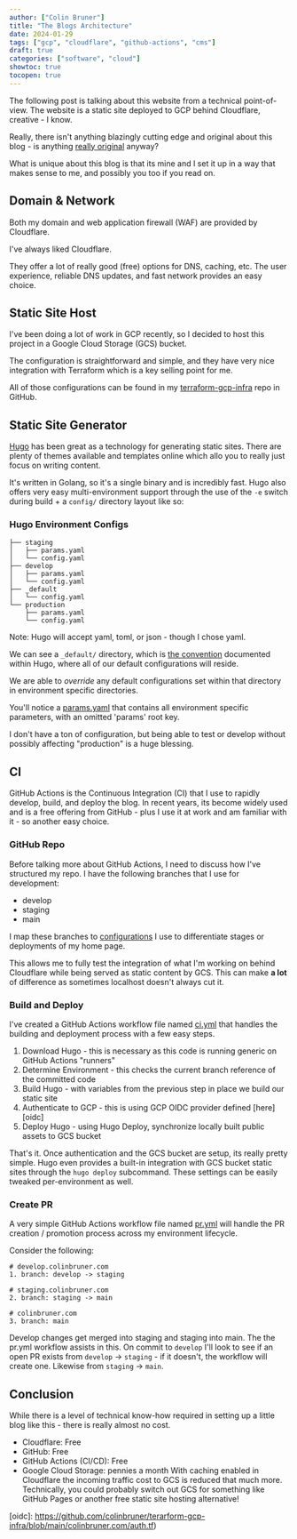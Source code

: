 ```yaml
---
author: ["Colin Bruner"]
title: "The Blogs Architecture"
date: 2024-01-29
tags: ["gcp", "cloudflare", "github-actions", "cms"]
draft: true
categories: ["software", "cloud"]
showtoc: true
tocopen: true
---
```


The following post is talking about this website from a technical point-of-view. The website is a static site deployed to GCP behind Cloudflare, creative - I know.

Really, there isn't anything blazingly cutting edge and original about this blog - is anything [really original][orig] anyway?

What is unique about this blog is that its mine and I set it up in a way that makes sense to me, and possibly you too if you read on.

## Domain & Network

Both my domain and web application firewall (WAF) are provided by Cloudflare.

I've always liked Cloudflare.

They offer a lot of really good (free) options for DNS, caching, etc. The user experience, reliable DNS updates, and fast network provides an easy choice.

## Static Site Host

I've been doing a lot of work in GCP recently, so I decided to host this project in a Google Cloud Storage (GCS) bucket.

The configuration is straightforward and simple, and they have very nice integration with Terraform which is a key selling point for me.

All of those configurations can be found in my [terraform-gcp-infra][tgi] repo in GitHub.

## Static Site Generator

[Hugo][hugo] has been great as a technology for generating static sites. There are plenty of themes available and templates online which allo you to really just focus on writing content.

It's written in Golang, so it's a single binary and is incredibly fast. Hugo also offers very easy multi-environment support through the use of the `-e` switch during build + a `config/` directory layout like so:

### Hugo Environment Configs

```tree
├── staging
│   ├── params.yaml
│   └── config.yaml
├── develop
│   ├── params.yaml
│   └── config.yaml
├── _default
│   └── config.yaml
└── production
    ├── params.yaml
    └── config.yaml
```

Note: Hugo will accept yaml, toml, or json - though I chose yaml.

We can see a `_default/` directory, which is [the convention][hugoDir] documented within Hugo, where all of our default configurations will reside.

We are able to _override_ any default configurations set within that directory in environment specific directories.

You'll notice a [params.yaml][hugoOmit] that contains all environment specific parameters, with an omitted 'params' root key.

I don't have a ton of configuration, but being able to test or develop without possibly affecting "production" is a huge blessing.

## CI

GitHub Actions is the Continuous Integration (CI) that I use to rapidly develop, build, and deploy the blog. In recent years, its become widely used and is a free offering from GitHub - plus I use it at work and am familiar with it - so another easy choice.

### GitHub Repo

Before talking more about GitHub Actions, I need to discuss how I've structured my repo. I have the following branches that I use for development:

- develop
- staging
- main

I map these branches to [configurations](#hugo-environment-configs) I use to differentiate stages or deployments of my home page.

This allows me to fully test the integration of what I'm working on behind Cloudflare while being served as static content by GCS. This can make **a lot** of difference as sometimes localhost doesn't always cut it.

### Build and Deploy

I've created a GitHub Actions workflow file named [ci.yml][ci.yml] that handles the building and deployment process with a few easy steps.
1. Download Hugo - this is necessary as this code is running generic on GitHub Actions "runners"
2. Determine Environment - this checks the current branch reference of the committed code
3. Build Hugo - with variables from the previous step in place we build our static site
4. Authenticate to GCP - this is using GCP OIDC provider defined [here][oidc]
5. Deploy Hugo - using Hugo Deploy, synchronize locally built public assets to GCS bucket

That's it. Once authentication and the GCS bucket are setup, its really pretty simple. Hugo even provides a built-in integration with GCS bucket static sites through the `hugo deploy` subcommand. These settings can be easily tweaked per-environment as well.

### Create PR

A very simple GitHub Actions workflow file named [pr.yml][pr.yml] will handle the PR creation / promotion process across my environment lifecycle.

Consider the following:
```
# develop.colinbruner.com
1. branch: develop -> staging

# staging.colinbruner.com
2. branch: staging -> main

# colinbruner.com
3. branch: main
```

Develop changes get merged into staging and staging into main. The the pr.yml workflow assists in this. On commit to `develop` I'll look to see if an open PR exists from `develop` -> `staging` - if it doesn't, the workflow will create one. Likewise from `staging` -> `main`.
## Conclusion
While there is a level of technical know-how required in setting up a little blog like this - there is really almost no cost.
- Cloudflare: Free
- GitHub: Free
- GitHub Actions (CI/CD): Free
- Google Cloud Storage: pennies a month
With caching enabled in Cloudflare the incoming traffic cost to GCS is reduced that much more. Technically, you could probably switch out GCS for something like GitHub Pages or another free static site hosting alternative!

[orig]: https://www.goodreads.com/quotes/131591-nothing-is-original-steal-from-anywhere-that-resonates-with-inspiration
[tgi]: https://github.com/colinbruner/terarform-gcp-infra
[hugo]: https://gohugo.io/
[hugoDir]: https://gohugo.io/getting-started/configuration/#configuration-directory
[hugoOmit]: https://gohugo.io/getting-started/configuration/#omit-the-root-key
[gha]: https://github.com/features/actions
[ci.yml]: https://github.com/colinbruner/colinbruner.com/blob/main/.github/workflows/ci.yml
[pr.yml]: https://github.com/colinbruner/colinbruner.com/blob/main/.github/workflows/pr.yml
[oidc]:  https://github.com/colinbruner/terarform-gcp-infra/blob/main/colinbruner.com/auth.tf)